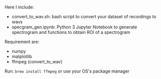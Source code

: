 Here I include:

* convert_to_wav.sh: bash script to convert your dataset of recordings to wavs
* specgram_gen.ipynb: Python 3 Jupyter Notebook to generate spectrogram and functions to obtain ROI of a spectrogram

Requirement are:
* numpy
* matplotlib
* ffmpeg (convert_to_wav)

Run: 
`brew install ffmpeg`
or use your OS's package manager

